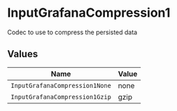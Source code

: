 # InputGrafanaCompression1

Codec to use to compress the persisted data


## Values

| Name                           | Value                          |
| ------------------------------ | ------------------------------ |
| `InputGrafanaCompression1None` | none                           |
| `InputGrafanaCompression1Gzip` | gzip                           |